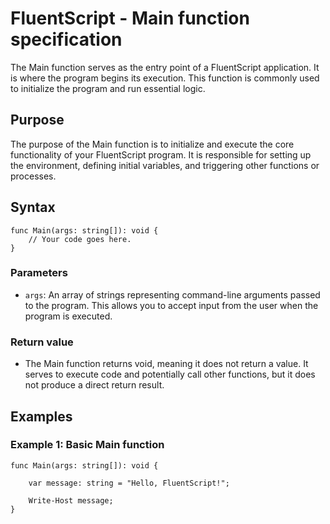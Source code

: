 # FluentScript - Main function specification

The Main function serves as the entry point of a FluentScript application. It is where the program begins its execution. This function is commonly used to initialize the program and run essential logic.

## Purpose
The purpose of the Main function is to initialize and execute the core functionality of your FluentScript program. It is responsible for setting up the environment, defining initial variables, and triggering other functions or processes.

## Syntax

```fls
func Main(args: string[]): void {
    // Your code goes here.
}
```

### Parameters
- `args`: An array of strings representing command-line arguments passed to the program. This allows you to accept input from the user when the program is executed.

### Return value
- The Main function returns void, meaning it does not return a value. It serves to execute code and potentially call other functions, but it does not produce a direct return result.

## Examples

### Example 1: Basic Main function

```fls
func Main(args: string[]): void {
	
	var message: string = "Hello, FluentScript!";

	Write-Host message;
}
```